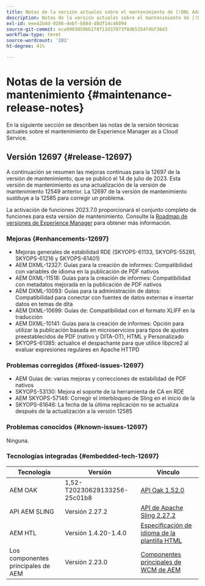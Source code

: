 ```yaml
---
title: Notas de la versión actuales sobre el mantenimiento de [!DNL Adobe Experience Manager] as a Cloud Service.
description: Notas de la versión actuales sobre el mantenimiento de [!DNL Adobe Experience Manager] as a Cloud Service.
exl-id: eee42b4d-9206-4ebf-b88d-d8df14c46094
source-git-commit: eca0903050bb178f13d37073f8d65354f4bf36d3
workflow-type: tm+mt
source-wordcount: '283'
ht-degree: 41%

---
```


# Notas de la versión de mantenimiento {#maintenance-release-notes}

En la siguiente sección se describen las notas de la versión técnicas actuales sobre el mantenimiento de Experience Manager as a Cloud Service.

## Versión 12697 {#release-12697}

A continuación se resumen las mejoras continuas para la 12697 de la versión de mantenimiento, que se publicó el 14 de julio de 2023. Esta versión de mantenimiento es una actualización de la versión de mantenimiento 12549 anterior. La 12697 de la versión de mantenimiento sustituye a la 12585 para corregir un problema.

La activación de funciones 2023.7.0 proporcionará el conjunto completo de funciones para esta versión de mantenimiento. Consulte la [Roadmap de versiones de Experience Manager](https://experienceleague.adobe.com/docs/experience-manager-release-information/aem-release-updates/update-releases-roadmap.html?lang=es) para obtener más información.

### Mejoras {#enhancements-12697}

- Mejoras generales de estabilidad RDE (SKYOPS-61133, SKYOPS-55281, SKYOPS-61216 y SKYOPS-61401)
- AEM DXML-12327: Guías para la creación de informes: Compatibilidad con variables de idioma en la publicación de PDF nativos
- AEM DXML-11518: Guías para la creación de informes: Compatibilidad con metadatos mejorada en la publicación de PDF nativos
- AEM DXML-10093: Guías para la administración de datos: Compatibilidad para conectar con fuentes de datos externas e insertar datos en temas de dita
- AEM DXML-10699: Guías de: Compatibilidad con el formato XLIFF en la traducción
- AEM DXML-10141: Guías para la creación de informes: Opción para utilizar la publicación basada en microservicios para tipos de ajustes preestablecidos de PDF (nativo y DITA-OT), HTML y Personalizado
- SKYOPS-61385: actualice el despachante para que utilice libpcre2 al evaluar expresiones regulares en Apache HTTPD

### Problemas corregidos {#fixed-issues-12697}

- AEM Guías de: varias mejoras y correcciones de estabilidad de PDF nativos
- SKYOPS-53130: Mejora el soporte de la herramienta de CA en RDE
- AEM SKYOPS-57146: Corregir el interbloqueo de Sling en el inicio de la
- SKYOPS-61646: La fecha de la última replicación no se actualiza después de la actualización a la versión 12585

### Problemas conocidos {#known-issues-12697}

Ninguna.

### Tecnologías integradas {#embedded-tech-12697}

| Tecnología | Versión | Vínculo |
|---|---|---|
| AEM OAK | 1,52-T20230629133256-25c01b8 | [API Oak 1.52.0](https://www.javadoc.io/doc/org.apache.jackrabbit/oak-api/1.52.0/index.html) |
| API AEM SLING | Versión 2.27.2 | [API de Apache Sling 2.27.2](https://www.javadoc.io/doc/org.apache.sling/org.apache.sling.api/latest/index.html) |
| AEM HTL | Versión 1.4.20-1.4.0 | [Especificación de idioma de la plantilla HTML](https://github.com/adobe/htl-spec) |
| Los componentes principales de AEM | Versión 2.23.0 | [Componentes principales de WCM de AEM](https://github.com/adobe/aem-core-wcm-components) |
